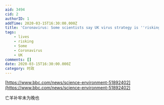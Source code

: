 ```yaml
---
aid: 3494
cid: 2
authorID: 1
addTime: 2020-03-15T16:30:00.000Z
title: 'Coronavirus: Some scientists say UK virus strategy is ''risking lives'''
tags:
    - lives
    - risking
    - Some
    - Coronavirus
    - UK
comments: []
date: 2020-03-15T16:30:00.000Z
category: 时政
---
```


[https://www.bbc.com/news/science-environment-51892402](https://www.bbc.com/news/science-environment-51892402)

亡羊补牢未为晚也
